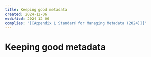 ```yaml
---
title: Keeping good metadata
created: 2024-12-06
modified: 2024-12-06
complies: "[[Appendix L Standard for Managing Metadata (2024)]]"
---
```

# Keeping good metadata
